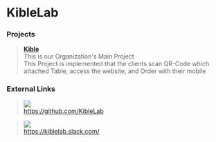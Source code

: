 # KibleLab

### Projects

> **[Kible](https://github.com/KibleLab/kible-docs)** <br/>
> This is our Organization's Main Project <br />
> This Project is implemented that the clients scan QR-Code which attached Table, access the website, and Order with their mobile

### External Links

> <img src="https://img.shields.io/badge/Github-181717?style=flat-square&logo=Github&logoColor=white" /> <br/> https://github.com/KibleLab

> <img src="https://img.shields.io/badge/Slack-4A154B?style=flat-square&logo=Slack&logoColor=white" /> <br /> https://kiblelab.slack.com/
